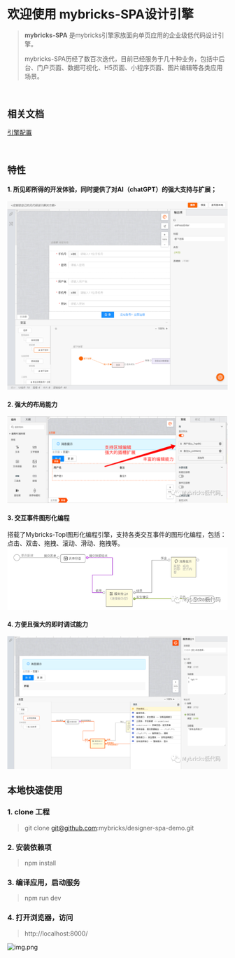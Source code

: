 # 欢迎使用 mybricks-SPA设计引擎

>**mybricks-SPA** 是mybricks引擎家族面向单页应用的企业级低代码设计引擎。
> 
>mybricks-SPA历经了数百次迭代，目前已经服务于几十种业务，包括中后台、门户页面、数据可视化、H5页面、小程序页面、图片编辑等各类应用场景。
> 
>
>

<br />

## 相关文档
[引擎配置](./doc-config.md)

<br />

## 特性
#### 1. 所见即所得的开发体验，同时提供了对AI（chatGPT）的强大支持与扩展；
![img_4.png](img_4.png)

#### 2. 强大的布局能力
![img_1.png](img_1.png)
#### 3. 交互事件图形化编程
搭载了Mybricks-Topl图形化编程引擎，支持各类交互事件的图形化编程，包括：点击、双击、拖拽、滚动、滑动、拖拽等。
![img_2.png](img_2.png)

#### 4. 方便且强大的即时调试能力
![img_3.png](img_3.png)


## 本地快速使用

### 1. clone 工程
 > git clone git@github.com:mybricks/designer-spa-demo.git
 >


### 2. 安装依赖项
> npm install


### 3. 编译应用，启动服务
> npm run dev
>


### 4. 打开浏览器，访问
> http://localhost:8000/
> 

![img.png](img.png)


